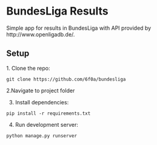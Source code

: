 <h1> BundesLiga Results </h1>
Simple app for results in BundesLiga with API provided by http://www.openligadb.de/.

<h2>Setup</h2>
1. Clone the repo:

```
git clone https://github.com/6f0a/bundesliga

```
  2.Navigate to project folder

3. Install dependencies:
```
pip install -r requirements.txt
```
4. Run development server:
```
python manage.py runserver
```
